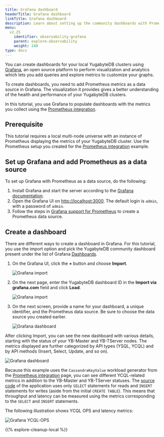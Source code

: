 ```yaml
---
title: Grafana dashboard
headerTitle: Grafana dashboard
linkTitle: Grafana dashboard
description: Learn about setting up the community dashboards with Prometheus data source using Grafana.
menu:
  v2.25
    identifier: observability-grafana
    parent: explore-observability
    weight: 240
type: docs
---
```


You can create dashboards for your local YugabyteDB clusters using [Grafana](https://grafana.com/grafana/), an open source platform to perform visualization and analytics which lets you add queries and explore metrics to customize your graphs.

To create dashboards, you need to add Prometheus metrics as a data source in Grafana. The visualization it provides gives a better understanding of the health and performance of your YugabyteDB clusters.

In this tutorial, you use Grafana to populate dashboards with the metrics you collect using the [Prometheus integration](../../prometheus-integration/).

## Prerequisite

This tutorial requires a local multi-node universe with an instance of Prometheus displaying the metrics of your YugabyteDB cluster. Use the Prometheus setup you created for the [Prometheus integration](../../prometheus-integration/) example.

## Set up Grafana and add Prometheus as a data source

To set up Grafana with Prometheus as a data source, do the following:

1. Install Grafana and start the server according to the [Grafana documentation](https://grafana.com/docs/grafana/latest/installation/mac/).
1. Open the Grafana UI on <http://localhost:3000>. The default login is `admin`, with a password of `admin`.
1. Follow the steps in [Grafana support for Prometheus](https://prometheus.io/docs/visualization/grafana/) to create a Prometheus data source.

## Create a dashboard

There are different ways to create a dashboard in Grafana. For this tutorial, you use the import option and pick the YugabyteDB community dashboard present under the list of Grafana [Dashboards](https://grafana.com/grafana/dashboards/12620).

1. On the Grafana UI, click the **+** button and choose **Import**.

    ![Grafana import](/images/ce/grafana-add.png)

1. On the next page, enter the YugabyteDB dashboard ID in the **Import via grafana.com** field and click **Load**.

    ![Grafana import](/images/ce/grafana-import.png)

1. On the next screen, provide a name for your dashboard, a unique identifier, and the Prometheus data source. Be sure to choose the data source you created earlier.

    ![Grafana dashboard](/images/ce/graf-dash-details.png)

After clicking Import, you can see the new dashboard with various details, starting with the status of your YB-Master and YB-TServer nodes. The metrics displayed are further categorized by API types (YSQL, YCQL) and by API methods (Insert, Select, Update, and so on).

![Grafana dashboard](/images/ce/graf-server-status.png)

Because this example uses the `CassandraKeyValue` workload generator from the [Prometheus integration](../../prometheus-integration/) page, you can see different YCQL-related metrics in addition to the YB-Master and YB-TServer statuses. The [source code](https://github.com/yugabyte/yugabyte-db/blob/master/java/yb-loadtester/src/main/java/com/yugabyte/sample/apps/CassandraSparkKeyValueCopy.java) of the application uses only `SELECT` statements for reads and `INSERT` statements for writes (aside from the initial `CREATE TABLE`). This means that throughput and latency can be measured using the metrics corresponding to the `SELECT` and `INSERT` statements.

The following illustration shows YCQL OPS and latency metrics:

![Grafana YCQL-OPS](/images/ce/graf-ycql-ops.png "YCQL-OPS")

{{% explore-cleanup-local %}}
